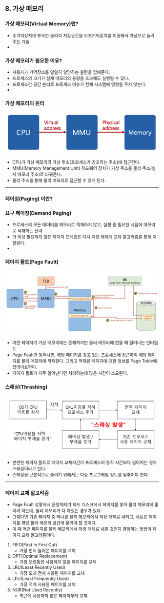 ## 8. 가상 메모리
### 가상 메모리(Virtual Memory)란?
- 주기억장치의 부족한 물리적 저장공간을 보조기억장치를 이용해서 가상으로 늘려 주는 기술
- 
### 가상 메모리가 필요한 이유?
- 사용자가 기억장소를 일일히 할당하는 불편을 없애준다.
- 프로세스의 크기가 실제 메모리의 용량을 초과해도 실행될 수 있다.
- 프로세스간 공간 분리로 프로세스 이슈가 전체 시스템에 영향을 주지 않는다.
- 
### 가상 메모리의 원리
![MMU](./img/mmu.png)
- CPU가 가상 메모리의 가상 주소(프로세스가 참조하는 주소)에 접근한다.
- MMU(Memory Management Unit) 하드웨어 장치가 가상 주소를 물리 주소(실제 메모리 주소)로 바꿔준다.
- 물리 주소를 통해 물리 메모리로 접근할 수 있게 된다.
---
### 페이징(Paging) 이란?

### 요구 페이징(Demand Paging)
- 프로세스의 모든 데이터를 메모리로 적재하지 않고, 실행 중 필요한 시점에 메모리로 적재하는 전략
- 더 이상 필요하지 않은 페이지 프레임은 다시 저장 매체에 교체 알고리즘을 통해 저장된다.
- 
### 페이지 폴트(Page Fault)
![PageFault](./img/pageFault.png)
- 어떤 페이지가 가상 메모리에는 존재하지만 물리 메모리에 없을 때 일어나는 인터럽트
- Page Fault가 일어나면, 해당 페이지를 갖고 있는 프로세스에 접근하여 해당 페이지를 물리 메모리에 적재한다. 그리고 적재된 페이지에 대한 정보를 Page Table에 업데이트한다.
- 페이지 폴트가 자주 일어난다면 처리하는데 많은 시간이 소요된다.

### 스래싱(Thrashing)
![Thrashing](./img/thrashing.png)
- 빈번한 페이지 폴트로 페이지 교체시간이 프로세스의 동작 시간보다 길어지는 경우 스래싱이라고 한다.
- 스래싱을 근본적으로 줄이기 위해서는 다중 프로그래밍 정도를 낮추어야 한다.
---
### 페이지 교체 알고리즘
- Page Fault 상황에서 운영체제가 하드 디스크에서 페이지를 찾아 물리 메모리에 올리려 하는데, 물리 메모리가 다 차있는 경우가 있다.
- 그렇다면 기존 페이지 중 하나를 물리 메모리에서 저장 매체로 내리고, 새로운 페이지를 해당 물리 메모리 공간에 올려야 할 것이다.
- 이 때 어떤 페이지를 물리 메모리에서 저장 매체로 내릴 것인지 결정하는 방법이 페이지 교체 알고리즘이다.

1. FIFO(First In First Out)
   - 가장 먼저 들어온 페이지를 교체
2. OPT(Optimal Replacement)
   - 가장 오랫동안 사용하지 않을 페이지를 교체
3. LRU(Least Recently Used)
   - 가장 오래 전에 사용된 페이지를 교체
4. LFU(Least Frequently Used)
   - 가장 적게 사용된 페이지를 교체
5. NUR(Not Used Recently)
   - 최근에 사용하지 않은 페이지부터 교체